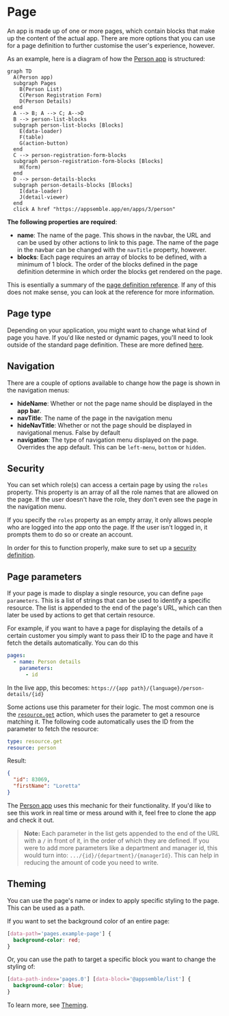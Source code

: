 # Page

An app is made up of one or more pages, which contain blocks that make up the content of the actual
app. There are more options that you can use for a page definition to further customise the user's
experience, however.

As an example, here is a diagram of how the [Person app](https://appsemble.app/en/apps/3/person) is
structured:

```mermaid
graph TD
  A(Person app)
  subgraph Pages
    B(Person List)
    C(Person Registration Form)
    D(Person Details)
  end
  A --> B; A --> C; A-->D
  B --> person-list-blocks
  subgraph person-list-blocks [Blocks]
    E(data-loader)
    F(table)
    G(action-button)
  end
  C --> person-registration-form-blocks
  subgraph person-registration-form-blocks [Blocks]
    H(form)
  end
  D --> person-details-blocks
  subgraph person-details-blocks [Blocks]
    I(data-loader)
    J(detail-viewer)
  end
  click A href "https://appsemble.app/en/apps/3/person"
```

**The following properties are required**:

- **name**: The name of the page. This shows in the navbar, the URL and can be used by other actions
  to link to this page. The name of the page in the navbar can be changed with the `navTitle`
  property, however.
- **blocks**: Each page requires an array of blocks to be defined, with a minimum of 1 block. The
  order of the blocks defined in the page definition determine in which order the blocks get
  rendered on the page.

This is esentially a summary of the
[page definition reference](../08-reference/app.mdx#-page-definition). If any of this does not make
sense, you can look at the reference for more information.

## Page type

Depending on your application, you might want to change what kind of page you have. If you'd like
nested or dynamic pages, you'll need to look outside of the standard page definition. These are more
defined [here](../03-guides/page-types.md).

## Navigation

There are a couple of options available to change how the page is shown in the navigation menus:

- **hideName**: Whether or not the page name should be displayed in the **app bar**.
- **navTitle**: The name of the page in the navigation menu
- **hideNavTitle**: Whether or not the page should be displayed in navigational menus. False by
  default
- **navigation**: The type of navigation menu displayed on the page. Overrides the app default. This
  can be `left-menu`, `bottom` or `hidden`.

## Security

You can set which role(s) can access a certain page by using the `roles` property. This property is
an array of all the role names that are allowed on the page. If the user doesn't have the role, they
don't even see the page in the navigation menu.

If you specify the `roles` property as an empty array, it only allows people who are logged into the
app onto the page. If the user isn't logged in, it prompts them to do so or create an account.

In order for this to function properly, make sure to set up a
[security definition](./security.md#security-definition).

## Page parameters

If your page is made to display a single resource, you can define `page parameters`. This is a list
of strings that can be used to identify a specific resource. The list is appended to the end of the
page's URL, which can then later be used by actions to get that certain resource.

For example, if you want to have a page for displaying the details of a certain customer you simply
want to pass their ID to the page and have it fetch the details automatically. You can do this

```yaml
pages:
  - name: Person details
    parameters:
      - id
```

In the live app, this becomes: `https://{app path}/{language}/person-details/{id}`

Some actions use this parameter for their logic. The most common one is the
[`resource.get`](../06-actions/00-resources.mdx#resourceget) action, which uses the parameter to get
a resource matching it. The following code automatically uses the ID from the parameter to fetch the
resource:

```yaml
type: resource.get
resource: person
```

Result:

```json
{
  "id": 83069,
  "firstName": "Loretta"
}
```

The [Person app](https://appsemble.app/en/apps/3/person) uses this mechanic for their functionality.
If you'd like to see this work in real time or mess around with it, feel free to clone the app and
check it out.

> **Note:** Each parameter in the list gets appended to the end of the URL with a `/` in front of
> it, in the order of which they are defined. If you were to add more parameters like a department
> and manager id, this would turn into: `.../{id}/{department}/{managerId}`. This can help in
> reducing the amount of code you need to write.

## Theming

You can use the page's name or index to apply specific styling to the page. This can be used as a
path.

If you want to set the background color of an entire page:

```css
[data-path='pages.example-page'] {
  background-color: red;
}
```

Or, you can use the path to target a specific block you want to change the styling of:

```css
[data-path-index='pages.0'] [data-block='@appsemble/list'] {
  background-color: blue;
}
```

To learn more, see [Theming](./theming.md#applying-themes-to-specific-blocks-or-pages).
